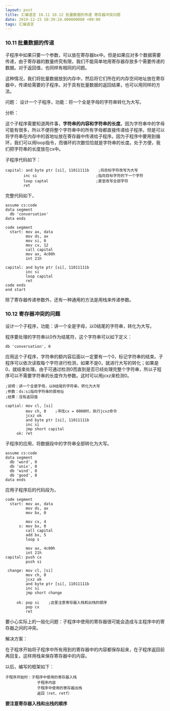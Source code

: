 ```yaml
---
layout: post
title: 汇编语言 10.11 10.12 批量数据的传递 寄存器冲突问题
date: 2019-12-15 10:39:24.000000000 +09:00
tags: 汇编语言
---
```


### 10.11 批量数据的传递

子程序中如果只要一个参数，可以放在寄存器bx中。但是如果应对多个数据需要传递，由于寄存器的数量终究有限，我们不能简单地用寄存器存放多个需要传递的数据。对于返回值，也同样有相同的问题。

这种情况，我们将批量数据放到内存中，然后将它们所在的内存空间地址放在寄存器中，传递给需要的子程序。对于具有批量数据的返回结果，也可以用同样的方法。

问题： 设计一个子程序，功能：将一个全是字母的字符串转化为大写。

分析：

这个子程序需要知道两件事，**字符串的内容和字符串的长度**。因为字符串中的字母可能有很多，所以不便将整个字符串中的所有字母都直接传递给子程序。但是可以将字符串在内存中的首地址放在寄存器中传递给子程序。因为子程序中要用到循环，我们可以用loop指令，而循环的次数恰恰就是字符串的长度。处于方便，我们把字符串的长度放在cx中。

子程序代码如下：

```x86asm
capital: and byte ptr [si], 11011111b    ;将目标字符改写为大写
        inc si                          ;指向目标字符的下一个字符
        loop captal                     ;直至改写全部字符
        ret
```

完整代码如下，

```x86asm
assume cs:code
data segment
  db 'conversation'
data ends

code segment
  start: mov ax, data
         mov ds, ax
         mov si, 0
         mov cx, 12
         call capital
         mov ax, 4c00h
         int 21h

capital: and byte ptr [si], 11011111b
         inc si
         loop capital
         ret
code ends
end start
```
除了寄存器传递参数外，还有一种通用的方法是用栈来传递参数。

### 10.12 寄存器冲突的问题

设计一个子程序，功能：讲一个全是字母，以0结尾的字符串，转化为大写。

程序要处理的字符串以0作为结尾符，这个字符串可以如下定义：

`db 'conversation', 0`

应用这个子程序，字符串的额内容后面以一定要有一个0，标记字符串的结束。子程序可以依次读取每个字符进行检测，如果不是0，就进行大写的转化；如果是0，就结束处理。由于可通过检测0而直到是否已经处理完整个字符串，所以子程序可以不需要字符串的长度作为参数。这时可以用jcxz来检测0。

```x86asm
;说明：讲一个全是字母，以0结尾的字符串，转化为大写
;参数：ds:si指向字符串的首地址
;结果：没有返回值

captial: mov cl, [si]
         mov ch, 0    ;寻找cx = 0000时，执行jcxz命令
         jcxz ok
         and byte ptr [si], 11011111b
         inc si
         jmp short capital
     ok: ret
```
子程序的应用，将数据段中的字符串全部转化为大写。
```x86asm
assume cs:code
data segment
  db 'word', 0
  db 'unix', 0
  db 'wind', 0
  db 'good', 0
data ends
```
应用子程序后的代码段为，

```x86asm
code segment
  start: mov ax, data
         mov ds, ax
         mov bx, 0

         mov cx, 4
      s: mov bx, 0
         call capital
         add bx, 5
         loop s

         mov ax, 4c00h
         int 21h
capital: push cx
         push si

 change: mov cl, [si]
         mov ch, 0
         jcxz ok
         and byte ptr [si], 11011111b
         inc si
         jmp short change

     ok: pop si    ;这里注意寄存器入栈和出栈的顺序
         pop cx
         ret
```
要小心实际上的一般化问题：子程序中使用的寄存器很可能会造成与主程序中的寄存器之间的冲突。

解决方案：

在子程序开始将子程序中所有用到的寄存器中的内容都保存起来，在子程序返回前再回复。这样用栈来保存寄存器中的内容。

以后，编写的框架如下：

```x86asm
子程序开始时：子程序中使用的寄存器入栈
              子程序内容
              子程序中使用的寄存器出栈
              返回（ret、retf）
```
**要注意寄存器入栈和出栈的顺序**

